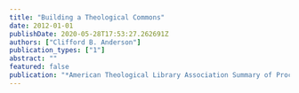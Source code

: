 ```yaml
---
title: "Building a Theological Commons"
date: 2012-01-01
publishDate: 2020-05-28T17:53:27.262691Z
authors: ["Clifford B. Anderson"]
publication_types: ["1"]
abstract: ""
featured: false
publication: "*American Theological Library Association Summary of Proceedings*"
---
```


